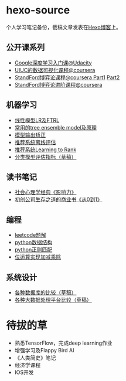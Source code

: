 # hexo-source
个人学习笔记备份，截稿文章发表在[Hexo博客](https://sensirly.github.io/)上。
## 公开课系列  
+ [Google深度学习入门课@Udacity](_posts/udacity-deep-learning.md)
+ [UIUC的数据可视化课程@coursera](_posts/data-visualization.md)
+ [StandFord博弈论课程@coursera Part1](_posts/game-theory-coursera-1.md) [Part2](_posts/game-theory-coursera-2.md)
+ [StandFord博弈论进阶课程@coursera](_posts/game-theory-coursera-3.md)

## 机器学习  
+ [线性模型LR及FTRL](_posts/from-logistic-regression-to-ftrl.md) 
+ [常用的tree ensemble model及原理](_posts/tree_ensemble_models.md)
+ [模型输出矫正](_posts/prediction-model-calibration.md)
+ [推荐系统离线评估](_posts/offline-evaluation-in-recommendation-system.md) 
+ [推荐系统Learning to Rank](_posts/ranking-algorithms-in-recommendation-system.md) 
+ [分类模型评估指标（草稿）](/_drafts/classification-model-evaluation.md) 

## 读书笔记
+ [社会心理学经典《影响力》](_posts/Influence-The-Psychology-of-Persuas.md) 
+ [初创公司生存之道的商业书《从0到1》](_posts/zero-to-one.md)

## 编程 
+ [leetcode题解](_drafts/leetcode-solution.md)
+ [python数据结构](_posts/python-data-structure.md)
+ [python正则匹配](_posts/python-regular-expression.md)
+ [位运算实现加减乘除](_posts/bitwise-arithmetic-calculation.md)

## 系统设计   
+ [各种数据库的比较（草稿）](_drafts/database_comparision.md)
+ [各种大数据处理平台比较（草稿）](_drafts/distributed_machine_learning.md)

# 待拔的草
- 熟悉TensorFlow，完成deep learning作业
- 增强学习及Flappy Bird AI 
- 《人类简史》笔记
- 经济学课程
- IOS开发
